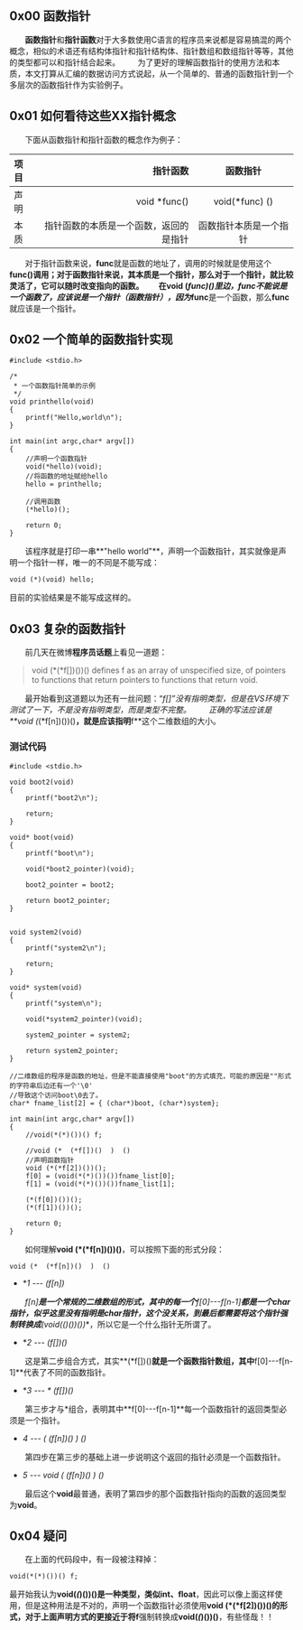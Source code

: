 ﻿## 0x00 函数指针
&#160; &#160; &#160; &#160;**函数指针**和**指针函数**对于大多数使用C语言的程序员来说都是容易搞混的两个概念，相似的术语还有结构体指针和指针结构体、指针数组和数组指针等等，其他的类型都可以和指针结合起来。
&#160; &#160; &#160; &#160;为了更好的理解函数指针的使用方法和本质，本文打算从汇编的数据访问方式说起，从一个简单的、普通的函数指针到一个多层次的函数指针作为实验例子。

## 0x01 如何看待这些XX指针概念

&#160; &#160; &#160; &#160;下面从函数指针和指针函数的概念作为例子：

| 项目       |    指针函数 	| 函数指针  			|
| :-------- 	| --------:  			| :--:     					|
| 声明       | void *func()    |  void(*func) () 	 |
| 本质       |   指针函数的本质是一个函数，返回的是指针   		|  函数指针本质是一个指针   				|

&#160; &#160; &#160; &#160;对于指针函数来说，**func**就是函数的地址了，调用的时候就是使用这个**func()**调用；对于函数指针来说，其本质是一个指针，那么对于一个指针，就比较灵活了，它可以随时改变指向的函数。
&#160; &#160; &#160; &#160;在**void (*func)()**里边，**func**不能说是一个函数了，应该说是一个指针（函数指针），因为***func**是一个函数，那么**func**就应该是一个指针。

## 0x02 一个简单的函数指针实现

```
#include <stdio.h>

/*
 * 一个函数指针简单的示例
 */
void printhello(void)
{
	printf("Hello,world\n");
}

int main(int argc,char* argv[])
{
	//声明一个函数指针
	void(*hello)(void);
	//将函数的地址赋给hello
	hello = printhello;
	
	//调用函数
	(*hello)();

	return 0;
}

```

&#160; &#160; &#160; &#160;该程序就是打印一串**"hello world"**，声明一个函数指针，其实就像是声明一个指针一样，唯一的不同是不能写成：

```
void (*)(void) hello;
```
目前的实验结果是不能写成这样的。

## 0x03 复杂的函数指针
&#160; &#160; &#160; &#160;前几天在微博**程序员话题**上看见一道题：

> void (*(*f[])())()
> defines f as an array of unspecified size, of pointers to functions that return pointers to functions that return void.
> 

&#160; &#160; &#160; &#160;最开始看到这道题以为还有一丝问题：“*f[]”没有指明类型，但是在VS环境下测试了一下，不是没有指明类型，而是类型不完整。
&#160; &#160; &#160; &#160;正确的写法应该是**void (*(*f[n])())()**，就是应该指明**f**这个二维数组的大小。

### 测试代码

```
#include <stdio.h>

void boot2(void)
{
	printf("boot2\n");

	return;
}

void* boot(void)
{
	printf("boot\n");

	void(*boot2_pointer)(void);

	boot2_pointer = boot2;

	return boot2_pointer;
}


void system2(void)
{
	printf("system2\n");

	return;
}

void* system(void)
{
	printf("system\n");

	void(*system2_pointer)(void);

	system2_pointer = system2;

	return system2_pointer;
}

//二维数组的程序是函数的地址，但是不能直接使用"boot"的方式填充，可能的原因是""形式的字符串后边还有一个'\0'
//导致这个访问boot\0去了。
char* fname_list[2] = { (char*)boot, (char*)system};

int main(int argc,char* argv[])
{
	//void(*(*)())() f;
	
	//void (*  (*f[])()  )  ()
	//声明函数指针
	void (*(*f[2])())();
	f[0] = (void(*(*)())())fname_list[0];
	f[1] = (void(*(*)())())fname_list[1];

	(*(f[0])())();
	(*(f[1])())();

	return 0;
}

```
&#160; &#160; &#160; &#160;如何理解**void (*(*f[n])())()**，可以按照下面的形式分段：

```
void (*  (*f[n])()  )  ()
```

 -  **1 --- (*f[n])**

&#160; &#160; &#160; &#160;***f[n]**是一个常规的二维数组的形式，其中的每一个**f[0]---f[n-1]**都是一个char指针，似乎这里没有指明是char指针，这个没关系，到最后都需要将这个指针强制转换成**(void(*(*)())())**，所以它是一个什么指针无所谓了。

 -  **2 --- (*f[])()**

&#160; &#160; &#160; &#160;这是第二步组合方式，其实**(*f[])()**就是一个函数指针数组，其中**f[0]---f[n-1]**代表了不同的函数指针。

 -  **3 --- * (*f[])()**

&#160; &#160; &#160; &#160;第三步才与*组合，表明其中**f[0]---f[n-1]**每一个函数指针的返回类型必须是一个指针。

- **4 --- (*  (*f[n])()  )  ()**

&#160; &#160; &#160; &#160;第四步在第三步的基础上进一步说明这个返回的指针必须是一个函数指针。

- **5 --- void (*  (*f[n])()  )  ()**

&#160; &#160; &#160; &#160;最后这个**void**最普通，表明了第四步的那个函数指针指向的函数的返回类型为**void**。

## 0x04 疑问

&#160; &#160; &#160; &#160;在上面的代码段中，有一段被注释掉：

```
void(*(*)())() f;
```
最开始我认为**void(*(*)())()**是一种类型，类似**int、float**，因此可以像上面这样使用，但是这种用法是不对的，声明一个函数指针必须使用**void (*(*f[2])())()**的形式，对于上面声明方式的更接近于将**f**强制转换成**void(*(*)())()**，有些怪哉！！
